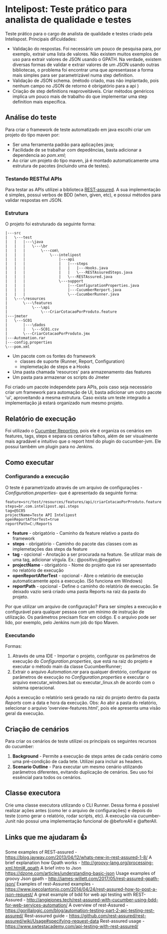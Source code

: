 
# Intelipost: Teste prático para analista de qualidade e testes

Teste prático para o cargo de analista de qualidade e testes criado pela Intelispost.
Principais dificuldades:
* Validação do respostas. Foi necessário um pouco de pesquisa para, por exemplo, extrair uma lista de valores. Não existem muitos exemplos de uso para extrair valores de JSON usando o GPATH. Na verdade, existem diversas formas de validar e extrair valores de um JSON usando outras bibliotecas, o problema foi encontrar uma que apresentasse a forma mais simples para ser parametrizável numa step definition.
* Validação de JSON schema. (método criado, mas não implantado, pois nenhum campo no JSON de retorno é obrigatório para a api )
* Criação de step definitions reaproveitáveis. Criar métodos genéricos implica um pouco mais de trabalho do que implementar uma step definition mais específica.

## Análise do teste

Para criar o framework de teste automatizado em java escolhi criar um projeto do tipo maven por:
* Ser uma ferramenta padrão para aplicações java;
* Facilidade de se trabalhar com depedências, basta adicionar a dependencia ao *pom.xml*;
* Ao criar um projeto do tipo maven, já é montado automaticamente uma estrutura de pacotes (incluindo uma de testes).

### Testando RESTful APIs

Para testar as APIs utilizei a biblioteca [REST-assured](http://rest-assured.io/). A sua implementação é simples, possui verbos de BDD (when, given, etc), e possui métodos para validar respostas em JSON.

### Estrutura

O projeto foi estruturado da seguinte forma:
```
|---src
|	\---test
|	|	|---\java
|	|	|	\---\br
|	|	|		\---com\
|	|	|			\---intelipost
|	|	|				|---api
|	|	|				|	|---steps
|	|	|				|	|	|---Hooks.java
|	|	|				|	|	\---RESTAssuredSteps.java
|	|	|				|	\---RESTAssured.java	
|	|	|				\---support
|	|	|					|---ConfigurationProperties.java
|	|	|					|---CucumberRerport.java
|	|	|					\---CucumberRunner.java
|	\---\resources
|		\---\features
|			\---\api
|		 		\---CriarCotacaoPorProduto.feature
|---jmeter
|	\---SC01
|		|---\dados
|		|	\---SC01.csv
|		\---CriarCotacaoPorProduto.jmx
|---Automation.rar	
|---config.properties
\---pom.xml
```

* Um pacote com os fontes do framework
	* classes de suporte (Runner, Report, Configuration)
	*  implemetação de steps e a Hooks
* Uma pasta chamada 'resources' para armazenamento das features
* Um pasta para armazenar os scripts do Jmeter

Foi criado um pacote independete para APIs, pois caso seja necessário criar um framework para automação de UI, basta adicionar um outro pacote 'ui', aproveitando a mesma estrutura. Caso exista um teste integrado a implementação já estará organizado num mesmo projeto.

## Relatório de execução

Foi utilizado o [Cucumber Reporting](https://github.com/damianszczepanik/cucumber-reporting), pois ele é organiza os cenários em features, tags, steps e separa os cenários falhos, além de ser visualmente mais agradável e intuitivo que o report html do plugin do cucumber-jvm. Ele possui também um plugin para no Jenkins.

## Como executar
### Configurando a execução
O teste é parametrizado através de um arquivo de configurações -*Configuration.properties*- que é apresentado da seguinte forma:
```
feature=src/test/resources/features/api/criarCotacaoPorProduto.feature
steps=br.com.intelipost.api.steps
tag=@SC05
projectName=Teste API Intelipost
openReportAfterTest=true
reportPath=C:/Reports
```
* **feature** - obrigatório - Caminho da feature relativo a pasta do framework
* **steps** - obrigatório - Caminho do pacote das classes com as implemetações das steps da feature
* **tag** - opcional - Anotação a ser procurada na feature. Se utilizar mais de uma tag, adicionar vírgula. Ex.: @positivo,@negativo
* **projectName** - obrigatório - Nome do projeto que irá ser apresentado no relatório de execução
* **openReportAfterTest** - opcional - Abre o relatório de execução automaticamente após a execução. (Só funciona em Windows)
*  **reportPath** - opcional - Define o caminho do relatório de execução. Se deixado vazio será criado uma pasta Reports na raiz da pasta do projeto.

Por que utilizar um arquivo de configuração?
Para ser simples a execução e configurável para qualquer pessoa com um mínimo de instrução de utilização. Os parâmetros precisam ficar em código. E o arquivo pode ser lido, por exemplo, pelo Jenkins num job do tipo Maven.

### Executando
Formas:
1. Através de uma IDE - Importar o projeto, configurar os parâmetros de execução do *Configuration.properties*, que está na raiz do projeto e executar o método main da classe CucumberRunner;
2. Extrair o arquivo *Automation.rar* para qualquer diretório, configurar os parâmetros de execução no *Configuration.properties* e executar o arquivo executar_windows.bat ou executar_linux.sh de acordo com o sistema operacional.

Após a execução o relatório será gerado na raiz do projeto dentro da pasta *Reports* com a data e hora da execução. Obs: Ao abir a pasta do relatório, selecionar o arquivo 'overview-features.html', pois ele apresenta uma visão geral da execução.

## Criação de cenários
Para criar os cenários de teste utilizei os principais os seguintes recursos do cucumber:
1. **Background** - Permite a execução de steps antes de cada cenário como uma pré-condição de cada tete. Utilizei para incluir as headers.
2. **Scenario Outline** - Para executar um mesmo cenário utilizando parâmetros diferentes, evitando duplicação de cenários. Seu uso foi essêncial para todos os cenários.

## Classe executora
Crie uma classe executora utilizando o CLI Runner. Dessa forma é possível realizar ações antes (como ler o arquivo de configurações) e depois do teste (como gerar o relatório, rodar scripts, etc). A execução via cucumber-Junit não possui uma implementação funcional de @beforeAll e @afterAll.
## Links que me ajudaram :thumbsup: 

Some examples of REST-assured - https://blog.jayway.com/2013/04/12/whats-new-in-rest-assured-1-8/
A brief explanation how Gpath works - http://groovy-lang.org/processing-xml.html#_gpath
A brief intro to Json https://dzone.com/articles/understanding-basic-json
Usage examples of groovy Json gpath - http://james-willett.com/2017/05/rest-assured-gpath-json/
Examples of rest-Assured examples - https://www.joecolantonio.com/2014/04/24/rest-assured-how-to-post-a-json-request/
A great example of bdd for web api testing with REST-Assured - http://angiejones.tech/rest-assured-with-cucumber-using-bdd-for-web-services-automation/
A overview of rest-Assured - https://gorillalogic.com/blog/automation-testing-part-2-api-testing-rest-assured/
Rest-assured guide - https://github.com/rest-assured/rest-assured/wiki/Usage#specifying-request-data
Rest-assured usage - https://www.swtestacademy.com/api-testing-with-rest-assured/
